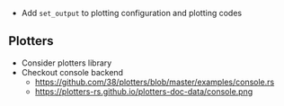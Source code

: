 - Add `set_output` to plotting configuration and plotting codes

## Plotters

- Consider plotters library
- Checkout console backend
  - https://github.com/38/plotters/blob/master/examples/console.rs
  - https://plotters-rs.github.io/plotters-doc-data/console.png
